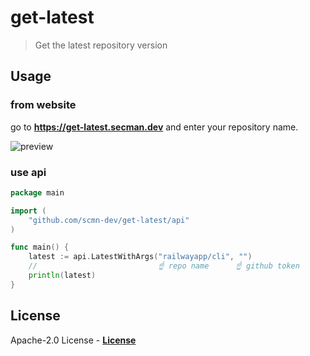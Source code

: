 # get-latest

> Get the latest repository version

## Usage

### from website

go to **https://get-latest.secman.dev** and enter your repository name.

![preview](https://user-images.githubusercontent.com/64256993/148659957-57b9f6f4-fb8d-4e41-bd11-25098a428a4f.png)

### use api

```go
package main

import (
	"github.com/scmn-dev/get-latest/api"
)

func main() {
	latest := api.LatestWithArgs("railwayapp/cli", "")
	//                           ☝ repo name      ☝ github token
	println(latest)
}
```

## License

Apache-2.0 License - [**License**](https://github.com/scmn-dev/get-latest/blob/main/LICENSE)
